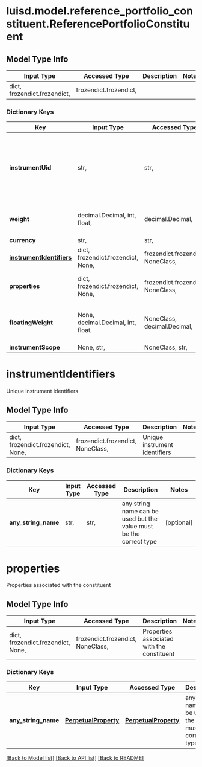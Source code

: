# luisd.model.reference_portfolio_constituent.ReferencePortfolioConstituent

## Model Type Info
Input Type | Accessed Type | Description | Notes
------------ | ------------- | ------------- | -------------
dict, frozendict.frozendict,  | frozendict.frozendict,  |  | 

### Dictionary Keys
Key | Input Type | Accessed Type | Description | Notes
------------ | ------------- | ------------- | ------------- | -------------
**instrumentUid** | str,  | str,  | LUSID&#x27;s internal unique instrument identifier, resolved from the instrument identifiers | 
**weight** | decimal.Decimal, int, float,  | decimal.Decimal,  |  | value must be a 64 bit float
**currency** | str,  | str,  |  | 
**[instrumentIdentifiers](#instrumentIdentifiers)** | dict, frozendict.frozendict, None,  | frozendict.frozendict, NoneClass,  | Unique instrument identifiers | [optional] 
**[properties](#properties)** | dict, frozendict.frozendict, None,  | frozendict.frozendict, NoneClass,  | Properties associated with the constituent | [optional] 
**floatingWeight** | None, decimal.Decimal, int, float,  | NoneClass, decimal.Decimal,  |  | [optional] value must be a 64 bit float
**instrumentScope** | None, str,  | NoneClass, str,  |  | [optional] 

# instrumentIdentifiers

Unique instrument identifiers

## Model Type Info
Input Type | Accessed Type | Description | Notes
------------ | ------------- | ------------- | -------------
dict, frozendict.frozendict, None,  | frozendict.frozendict, NoneClass,  | Unique instrument identifiers | 

### Dictionary Keys
Key | Input Type | Accessed Type | Description | Notes
------------ | ------------- | ------------- | ------------- | -------------
**any_string_name** | str,  | str,  | any string name can be used but the value must be the correct type | [optional] 

# properties

Properties associated with the constituent

## Model Type Info
Input Type | Accessed Type | Description | Notes
------------ | ------------- | ------------- | -------------
dict, frozendict.frozendict, None,  | frozendict.frozendict, NoneClass,  | Properties associated with the constituent | 

### Dictionary Keys
Key | Input Type | Accessed Type | Description | Notes
------------ | ------------- | ------------- | ------------- | -------------
**any_string_name** | [**PerpetualProperty**](PerpetualProperty.md) | [**PerpetualProperty**](PerpetualProperty.md) | any string name can be used but the value must be the correct type | [optional] 

[[Back to Model list]](../../README.md#documentation-for-models) [[Back to API list]](../../README.md#documentation-for-api-endpoints) [[Back to README]](../../README.md)

